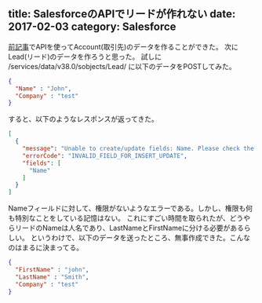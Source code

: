 title: SalesforceのAPIでリードが作れない
date: 2017-02-03
category: Salesforce
---

[前記事](/salesforce/2017-02-02-salesforce-rest-api/)でAPIを使ってAccount(取引先)のデータを作ることができた。
次にLead(リード)のデータを作ろうと思った。
試しに /services/data/v38.0/sobjects/Lead/ に以下のデータをPOSTしてみた。

```json
{
  "Name" : "John",
  "Company" : "test"
}
```

すると、以下のようなレスポンスが返ってきた。

```json
[
  {
    "message": "Unable to create/update fields: Name. Please check the security settings of this field and verify that it is read/write for your profile or permission set.",
    "errorCode": "INVALID_FIELD_FOR_INSERT_UPDATE",
    "fields": [
      "Name"
    ]
  }
]
```

Nameフィールドに対して、権限がないようなエラーである。しかし、権限も何も特別なことをしている記憶はない。
これにすごい時間を取られたが、どうやらリードのNameは人名であり、LastNameとFirstNameに分ける必要があるらしい。
というわけで、以下のデータを送ったところ、無事作成できた。こんなのはまるに決まってる。

```json
{
  "FirstName" : "john",
  "LastName" : "Smith",
  "Company" : "test"
}
```
